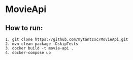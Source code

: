 # MovieApi

## How to run:

```
1. git clone https://github.com/mytantzxc/MovieApi.git
2. mvn clean package -DskipTests
3. docker build -t movie-api .
4. docker-compose up
```
